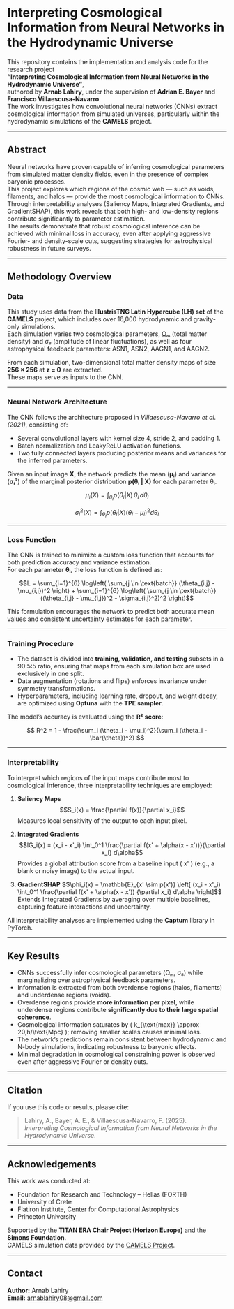 # Interpreting Cosmological Information from Neural Networks in the Hydrodynamic Universe

This repository contains the implementation and analysis code for the research project  
**“Interpreting Cosmological Information from Neural Networks in the Hydrodynamic Universe”**,  
authored by **Arnab Lahiry**, under the supervision of **Adrian E. Bayer** and **Francisco Villaescusa-Navarro**.  
The work investigates how convolutional neural networks (CNNs) extract cosmological information from simulated universes, particularly within the hydrodynamic simulations of the **CAMELS** project.

---

## Abstract

Neural networks have proven capable of inferring cosmological parameters from simulated matter density fields, even in the presence of complex baryonic processes.  
This project explores which regions of the cosmic web — such as voids, filaments, and halos — provide the most cosmological information to CNNs.  
Through interpretability analyses (Saliency Maps, Integrated Gradients, and GradientSHAP), this work reveals that both high- and low-density regions contribute significantly to parameter estimation.  
The results demonstrate that robust cosmological inference can be achieved with minimal loss in accuracy, even after applying aggressive Fourier- and density-scale cuts, suggesting strategies for astrophysical robustness in future surveys.

---

## Methodology Overview

### Data
This study uses data from the **IllustrisTNG Latin Hypercube (LH) set** of the **CAMELS** project, which includes over 16,000 hydrodynamic and gravity-only simulations.  
Each simulation varies two cosmological parameters, Ωₘ (total matter density) and σ₈ (amplitude of linear fluctuations), as well as four astrophysical feedback parameters:
ASN1, ASN2, AAGN1, and AAGN2.  

From each simulation, two-dimensional total matter density maps of size **256 × 256** at **z = 0** are extracted.  
These maps serve as inputs to the CNN.

---

### Neural Network Architecture
The CNN follows the architecture proposed in *Villaescusa-Navarro et al. (2021)*, consisting of:
- Several convolutional layers with kernel size 4, stride 2, and padding 1.
- Batch normalization and LeakyReLU activation functions.
- Two fully connected layers producing posterior means and variances for the inferred parameters.

Given an input image **X**, the network predicts the mean (**μᵢ**) and variance (**σᵢ²**) of the marginal posterior distribution **p(θᵢ | X)** for each parameter θᵢ.

$$
\mu_i(X) = \int_{\theta_i} p(\theta_i | X) \, \theta_i \, d\theta_i
$$

$$
\sigma_i^2(X) = \int_{\theta_i} p(\theta_i | X) (\theta_i - \mu_i)^2 d\theta_i
$$

---

### Loss Function

The CNN is trained to minimize a custom loss function that accounts for both prediction accuracy and variance estimation.  
For each parameter **θᵢ**, the loss function is defined as:

$$L = \sum_{i=1}^{6} \log\left( \sum_{j \in \text{batch}} (\theta_{i,j} - \mu_{i,j})^2 \right) + \sum_{i=1}^{6} \log\left( \sum_{j \in \text{batch}} ((\theta_{i,j} - \mu_{i,j})^2 - \sigma_{i,j}^2)^2 \right)$$

This formulation encourages the network to predict both accurate mean values and consistent uncertainty estimates for each parameter.

---

### Training Procedure
- The dataset is divided into **training, validation, and testing** subsets in a 90:5:5 ratio, ensuring that maps from each simulation box are used exclusively in one split.  
- Data augmentation (rotations and flips) enforces invariance under symmetry transformations.  
- Hyperparameters, including learning rate, dropout, and weight decay, are optimized using **Optuna** with the **TPE sampler**.

The model’s accuracy is evaluated using the **R² score**:

$$
R^2 = 1 - \frac{\sum_i (\theta_i - \mu_i)^2}{\sum_i (\theta_i - \bar{\theta})^2}
$$

---

### Interpretability
To interpret which regions of the input maps contribute most to cosmological inference, three interpretability techniques are employed:

1. **Saliency Maps**
   $$S_i(x) = \frac{\partial f(x)}{\partial x_i}$$
   Measures local sensitivity of the output to each input pixel.

2. **Integrated Gradients**
   $$IG_i(x) = (x_i - x'_i) \int_0^1 \frac{\partial f(x' + \alpha(x - x'))}{\partial x_i} d\alpha$$
   Provides a global attribution score from a baseline input \( x' \) (e.g., a blank or noisy image) to the actual input.

3. **GradientSHAP**
   $$\phi_i(x) = \mathbb{E}_{x' \sim p(x')} \left[ (x_i - x'_i) \int_0^1 \frac{\partial f(x' + \alpha(x - x')) {\partial x_i} d\alpha \right]$$
   Extends Integrated Gradients by averaging over multiple baselines, capturing feature interactions and uncertainty.

All interpretability analyses are implemented using the **Captum** library in PyTorch.

---

## Key Results

- CNNs successfully infer cosmological parameters (Ωₘ, σ₈) while marginalizing over astrophysical feedback parameters.  
- Information is extracted from both overdense regions (halos, filaments) and underdense regions (voids).  
- Overdense regions provide **more information per pixel**, while underdense regions contribute **significantly due to their large spatial coherence**.  
- Cosmological information saturates by \( k_{\text{max}} \approx 20\,h/\text{Mpc} \); removing smaller scales causes minimal loss.  
- The network’s predictions remain consistent between hydrodynamic and N-body simulations, indicating robustness to baryonic effects.  
- Minimal degradation in cosmological constraining power is observed even after aggressive Fourier or density cuts.

---

## Citation

If you use this code or results, please cite:

> Lahiry, A., Bayer, A. E., & Villaescusa-Navarro, F. (2025).  
> *Interpreting Cosmological Information from Neural Networks in the Hydrodynamic Universe*. 


---

## Acknowledgements

This work was conducted at:
- Foundation for Research and Technology – Hellas (FORTH)
- University of Crete
- Flatiron Institute, Center for Computational Astrophysics
- Princeton University

Supported by the **TITAN ERA Chair Project (Horizon Europe)** and the **Simons Foundation**.  
CAMELS simulation data provided by the [CAMELS Project](https://www.camel-simulations.org).

---

## Contact

**Author:** Arnab Lahiry  
**Email:** [arnablahiry08@gmail.com](mailto:arnablahiry08@gmail.com)
